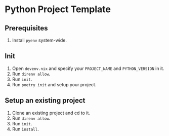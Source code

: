 # Python Project Template

## Prerequisites

1. Install `pyenv` system-wide.

## Init

1. Open `devenv.nix` and specify your `PROJECT_NAME` and `PYTHON_VERSION` in it.
2. Run `direnv allow`.
3. Run `init`.
4. Run `poetry init` and setup your project.

## Setup an existing project

1. Clone an existing project and cd to it.
2. Run `direnv allow`.
3. Run `init`.
4. Run `install`.
